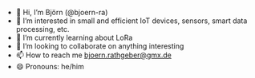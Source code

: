 - 👋 Hi, I’m Björn (@bjoern-ra)
- 👀 I’m interested in small and efficient IoT devices, sensors, smart data processing, etc.
- 🌱 I’m currently learning about LoRa
- 💞️ I’m looking to collaborate on anything interesting 
- 📫 How to reach me bjoern.rathgeber@gmx.de
- 😄 Pronouns: he/him

<!---
bjoern-ra/bjoern-ra is a ✨ special ✨ repository because its `README.md` (this file) appears on your GitHub profile.
You can click the Preview link to take a look at your changes.
--->
